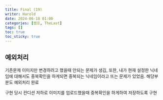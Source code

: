 ```yaml
---
title: Final (19)
writer: Harold
date: 2024-06-18 01:00
categories: [캠프, TheLast]
tags: []
toc: true
toc_sticky: true
---
```


## 예외처리

기존문제 이미지만 변경하려고 했을때 안되는 문제가 생김,
또한, 내가 현재 설정한 닉네임에 대해서도 중복확인을 하게되면 중복되는 닉네임이라고 뜨는 문제가 있었음. 해당부분도 예외처리 완료

구현 당시 컨디션 저하로 이미지를 업로드했을때 중복확인을 하게하여 저장하도록 구현
